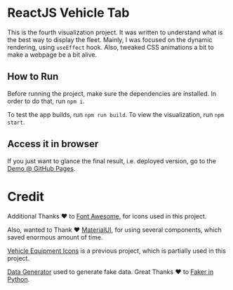 # ReactJS Vehicle Tab

This is the fourth visualization project. It was written to understand what is the best way to display the fleet. Mainly, I was focused on the dynamic rendering, using `useEffect` hook. Also, tweaked CSS animations a bit to make a webpage be a bit alive.

## How to Run

Before running the project, make sure the dependencies are installed.
In order to do that, run `npm i`.

To test the app builds, run `npm run build`.
To view the visualization, run `npm start`.

## Access it in browser

If you just want to glance the final result, i.e. deployed version, go to the [Demo @ GitHub Pages](https://evilcheetah.github.io/ReactJS-Vehicle-Tab).

# Credit

Additional Thanks ❤️ to [Font Awesome](https://fontawesome.com/), for icons used in this project.

Also, wanted to Thank ❤️ [MaterialUI](https://mui.com/), for using several components, which saved enormous amount of time.

[Vehicle Equipment Icons](https://github.com/EvilCheetah/ReactJS-Vehicle-Equipment-Icons) is a previous project, which is partially used in this project.

[Data Generator](https://github.com/EvilCheetah/ReactJS-Vehicle-Tab/tree/data-generator) used to generate fake data. Great Thanks ❤️ to [Faker in Python](https://faker.readthedocs.io/en/master/).